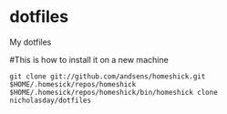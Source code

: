 # dotfiles
My dotfiles

#This is how to install it on a new machine

	git clone git://github.com/andsens/homeshick.git $HOME/.homesick/repos/homeshick
	$HOME/.homesick/repos/homeshick/bin/homeshick clone nicholasday/dotfiles
